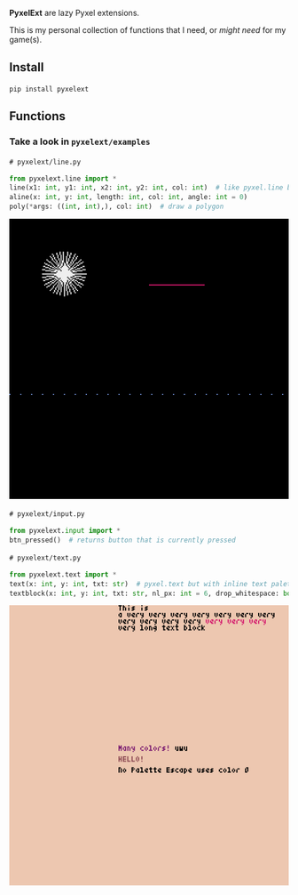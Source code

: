 **PyxelExt** are lazy Pyxel extensions.

This is my personal collection of functions that I need, or _might need_ for my game(s).

## Install

    pip install pyxelext
    
## Functions

### Take a look in `pyxelext/examples`

`# pyxelext/line.py`
```python
from pyxelext.line import *
line(x1: int, y1: int, x2: int, y2: int, col: int)  # like pyxel.line but returns length of the line in pixel
aline(x: int, y: int, length: int, col: int, angle: int = 0)
poly(*args: ((int, int),), col: int)  # draw a polygon
```

![draw aline in action](pyxelext/examples/images/draw_aline.gif "draw aline in action")

`# pyxelext/input.py`
```python
from pyxelext.input import *
btn_pressed()  # returns button that is currently pressed
```

`# pyxelext/text.py`
```python
from pyxelext.text import *
text(x: int, y: int, txt: str)  # pyxel.text but with inline text palette support
textblock(x: int, y: int, txt: str, nl_px: int = 6, drop_whitespace: bool = True)  # Text block with screen wrap
```

![text in action](pyxelext/examples/images/text.gif "text in action")

